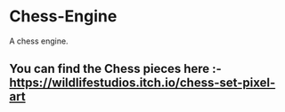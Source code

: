 # Chess-Engine
A chess engine.
## You can find the Chess pieces here :- https://wildlifestudios.itch.io/chess-set-pixel-art
